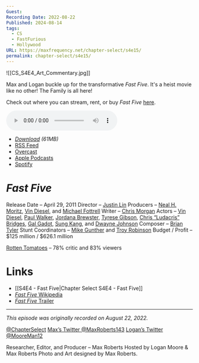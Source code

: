 ```yaml
---
Guest: 
Recording Date: 2022-08-22
Published: 2024-08-14
tags:
  - CS
  - FastFurious
  - Hollywood
URL: https://maxfrequency.net/chapter-select/s4e15/
permalink: chapter-select/s4e15/
---
```

![[CS_S4E4_Art_Commentary.jpg]]

Max and Logan buckle up for the transformative *Fast Five*. It's a heist movie like no other! The Family is all here! 

Check out where you can stream, rent, or buy *Fast Five* [here](https://www.justwatch.com/us/movie/fast-five).

<audio controls>
  <source src="https://traffic.libsyn.com/chapterselectpod/CS_S4_2F2F_Commentary_Final.mp3">
</audio>

- *[Download](https://traffic.libsyn.com/chapterselectpod/CS_S4E4_Commentary_Final.mp3) (61MB)*
- [RSS Feed](https://chapterselectpod.libsyn.com/rss)
- [Overcast](https://overcast.fm/itunes1568777352/chapter-select)
- [Apple Podcasts](https://podcasts.apple.com/us/podcast/chapter-select/id1568777352)
- [Spotify](https://open.spotify.com/show/4f1TLZXbwtSX7uHROe9KlS)

# *Fast Five*

Release Date – April 29, 2011
Director – [Justin Lin](https://en.wikipedia.org/wiki/Justin_Lin)
Producers – [Neal H. Moritz](https://en.wikipedia.org/wiki/Neal_H._Moritz), [Vin Diesel](https://en.wikipedia.org/wiki/Vin_Diesel), and [Michael Fottrell](https://www.imdb.com/name/nm0288202/)
Writer – [Chris Morgan](https://en.wikipedia.org/wiki/Chris_Morgan_(filmmaker))
Actors – [Vin Diesel](https://en.wikipedia.org/wiki/Vin_Diesel), [Paul Walker](https://en.wikipedia.org/wiki/Paul_Walker), [Jordana Brewster](https://en.wikipedia.org/wiki/Jordana_Brewster), [Tyrese Gibson](https://en.wikipedia.org/wiki/Tyrese_Gibson), [Chris “Ludacris” Bridges](https://en.wikipedia.org/wiki/Ludacris), [Gal Gadot](https://en.wikipedia.org/wiki/Gal_Gadot), [Sung Kang](https://en.wikipedia.org/wiki/Sung_Kang), and [Dwayne Johnson](https://en.wikipedia.org/wiki/Dwayne_Johnson)
Composer – [Brian Tyler](https://en.wikipedia.org/wiki/Brian_Tyler)
Stunt Coordinators – [Mike Gunther](https://www.imdb.com/name/nm0348389/) and [Troy Robinson](https://www.imdb.com/name/nm0733162/)
Budget / Profit – $125 million / $626.1 million

[Rotten Tomatoes](https://www.rottentomatoes.com/m/fast_five) – 78% critic and 83% viewers
# Links

- [[S4E4 - Fast Five|Chapter Select S4E4 - Fast Five]]
- [*Fast Five* Wikipedia](https://en.wikipedia.org/wiki/Fast_Five)
- [*Fast Five* Trailer](https://youtu.be/vcn2GOuZCKI)

---
*This episode was originally recorded on August 22, 2022.*

[@ChapterSelect](https://www.twitter.com/chapterselect)
[Max’s Twitter @MaxRoberts143](https://www.twitter.com/maxroberts143)
[Logan’s Twitter @MooreMan12](https://www.twitter.com/mooreman12)

Researcher, Editor, and Producer – Max Roberts
Hosted by Logan Moore & Max Roberts
Photo and Art designed by Max Roberts.